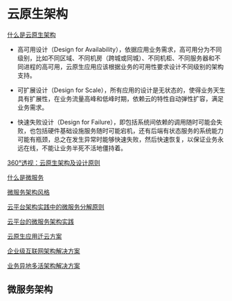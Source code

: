 
# 云原生架构

[什么是云原生架构](https://cloud.tencent.com/developer/article/1360266)

- 高可用设计（Design for Availability），依据应用业务需求，高可用分为不同级别，比如不同区域、不同机房（跨城或同城）、不同机柜、不同服务器和不同进程的高可用，云原生应用应该根据业务的可用性要求设计不同级别的架构支持。

- 可扩展设计（Design for Scale），所有应用的设计是无状态的，使得业务天生具有扩展性，在业务流量高峰和低峰时期，依赖云的特性自动弹性扩容，满足业务需求。

- 快速失败设计（Design for Failure），即包括系统间依赖的调用随时可能会失败，也包括硬件基础设施服务随时可能宕机，还有后端有状态服务的系统能力可能有瓶颈，总之在发生异常时能够快速失败，然后快速恢复，以保证业务永远在线，不能让业务半死不活地僵持着。

[360°透视：云原生架构及设计原则](https://zhuanlan.zhihu.com/p/30200943)

[什么是微服务](https://cloud.tencent.com/developer/article/1360532)

[微服务架构风格](https://cloud.tencent.com/developer/article/1360504?from=10680)

[云平台架构实践中的微服务分解原则](https://cloud.tencent.com/developer/article/1360544)

[云平台的微服务架构实践](https://cloud.tencent.com/developer/article/1360528)

[云原生应用迁云方案](https://www.aliyun.com/solution/migrating2cloudnative/index?spm=a2c6h.14922178.J_9181122460.3.42df32c5qDw1SA)

[企业级互联网架构解决方案](https://www.aliyun.com/solution/middleware/index?spm=a2c6h.14922178.J_9181122460.4.42df32c5qDw1SA)

[业务异地多活架构解决方案](https://www.aliyun.com/solution/middleware/msha?spm=a2c6h.14922178.J_9181122460.2.42df32c5qDw1SA)

## 微服务架构




